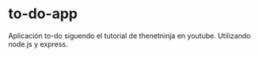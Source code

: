 # to-do-app
Aplicación to-do siguendo el tutorial de thenetninja en youtube. Utilizando node.js y express.
